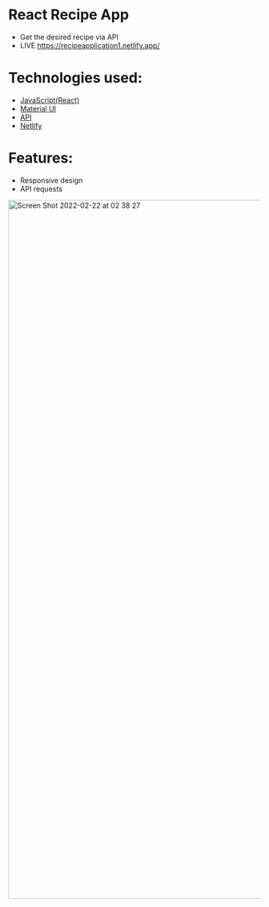 # React Recipe App
* Get the desired recipe via API
* LIVE https://recipeapplication1.netlify.app/

# Technologies used:
* <a href="https://reactjs.org/">JavaScript(React)</a> 
* <a href="https://mui.com/getting-started/installation/">Material UI</a>
* <a href="https://www.edamam.com/">API</a>
* <a href="https://www.netlify.com/">Netlify</a> 

# Features:
* Responsive design
* API requests

<img width="1394" alt="Screen Shot 2022-02-22 at 02 38 27" src="https://user-images.githubusercontent.com/85785542/155023670-45586dc8-2216-48db-b5a0-05301c88f547.png">

